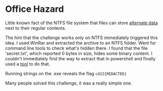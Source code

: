# Office Hazard

Little known fact of the NTFS file system that files can store [alternate data](https://owasp.org/www-community/attacks/Windows_alternate_data_stream) next to their regular contents.

The hint that the challenge works only on NTFS immediately triggered this idea. I used WinRar and extracted the archive to an NTFS folder. Went for command line tools to check what's hidden there. I found that the file 'secret.txt', which reported 0 bytes in size, hides some binary content. I couldn't immediately find the way to extract that in powershell and finally used a [tool](https://www.nirsoft.net/utils/alternate_data_streams.html) to do that.

Running strings on the .exe reveals the flag `cd22{REDACTED}`

Many people solved this challenge, it was a really simple one.
